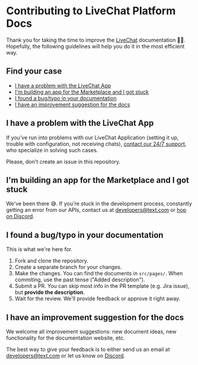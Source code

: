 # Contributing to LiveChat Platform Docs

Thank you for taking the time to improve the [LiveChat](https://www.livechat.com/) documentation 🙌🏻. Hopefully, the following guidelines will help you do it in the most efficient way.

## Find your case

- [I have a problem with the LiveChat App](#i-have-a-problem-with-the-livechat-app)
- [I'm building an app for the Marketplace and I got stuck](#im-building-an-app-for-the-marketplace-and-i-got-stuck)
- [I found a bug/typo in your documentation](#i-found-a-bugtypo-in-your-documentation)
- [I have an improvement suggestion for the docs](#i-have-an-improvement-suggestion-for-the-docs)

## I have a problem with the LiveChat App

If you've run into problems with our LiveChat Application (setting it up, trouble with configuration, not receiving chats), [contact our 24/7 support](https://direct.lc.chat/1520/125), who specialize in solving such cases.

Please, don't create an issue in this repository.

## I'm building an app for the Marketplace and I got stuck

We've been there 😅. If you're stuck in the development process, constantly getting an error from our APIs, contact us at developers@text.com or [hop on Discord](https://discord.gg/rFbJkYQFwp).

## I found a bug/typo in your documentation

This is what we're here for.

1. Fork and clone the repository.
2. Create a separate branch for your changes.
3. Make the changes. You can find the documents in `src/pages/`.
When commiting, use the past tense ("Added description").
4. Submit a PR. You can skip most info in the PR template (e.g. Jira issue), but **provide the description**.
5. Wait for the review. We'll provide feedback or approve it right away.

## I have an improvement suggestion for the docs

We welcome all improvement suggestions: new document ideas, new functionality for the documentation website, etc.

The best way to give your feedback is to either send us an email at developers@text.com or let us know on [Discord](https://discord.gg/rFbJkYQFwp).
